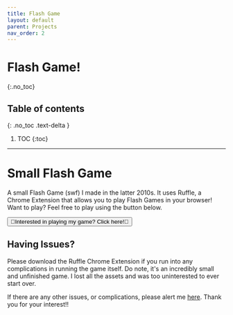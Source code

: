 ```yaml
---
title: Flash Game
layout: default
parent: Projects
nav_order: 2
---
```


# Flash Game!
{:.no_toc}

## Table of contents
{: .no_toc .text-delta }

1. TOC
{:toc}

---

# Small Flash Game
A small Flash Game (swf) I made in the latter 2010s. It uses Ruffle, a Chrome Extension that allows you to play Flash Games in your browser! Want to play? Feel free to play using the button below. 

<button id="playbutton" onclick="window.location.href='/docs/projects/pchildren/flashgamestuff/game.html';">🤍Interested in playing my game? Click here!🤍</button>


## Having Issues?

 Please download the Ruffle Chrome Extension if you run into any complications in running the game itself. Do note, it's an incredibly small and unfinished game. I lost all the assets and was too uninterested to ever start over. 

If there are any other issues, or complications, please alert me [here](mailto:sienasrivera@gmail.com). Thank you for your interest!!